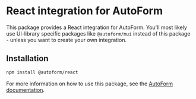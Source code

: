 # React integration for AutoForm

This package provides a React integration for AutoForm. You'll most likely use UI-library specific packages like `@autoform/mui` instead of this package - unless you want to create your own integration.

## Installation

```bash
npm install @autoform/react
```

For more information on how to use this package, see the [AutoForm documentation](https://autoform.vantezzen.io/docs/react/getting-started).
